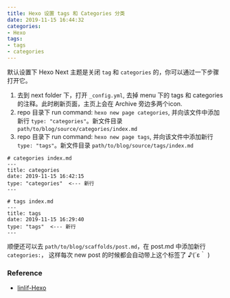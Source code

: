 ```yaml
---
title: Hexo 设置 tags 和 Categories 分类
date: 2019-11-15 16:44:32
categories:
- Hexo
tags:
- tags
- categories
---
```

默认设置下 Hexo Next 主题是关闭 `tag` 和 `categories` 的，你可以通过一下步骤打开它。

1. 去到 next folder 下，打开 `_config.yml`, 去掉 menu 下的 tags 和 categories 的注释。此时刷新页面，主页上会在 Archive 旁边多两个icon.
1. repo 目录下 run command: `hexo new page categories`, 并向该文件中添加新行 `type: "categories"`。新文件目录 `path/to/blog/source/categories/index.md`
1. repo 目录下 run command: `hexo new page tags`, 并向该文件中添加新行 `type: "tags"`。新文件目录 `path/to/blog/source/tags/index.md`

```config
# categories index.md
---
title: categories
date: 2019-11-15 16:42:15
type: "categories"  <--- 新行
---
```

```config
# tags index.md
---
title: tags
date: 2019-11-15 16:29:40
type: "tags"  <--- 新行
---
```

顺便还可以去 `path/to/blog/scaffolds/post.md`，在 post.md 中添加新行 `categories:`， 这样每次 new post 的时候都会自动带上这个标签了 ♪(´ε｀ )

### Reference

* [linlif-Hexo](https://linlif.github.io/2017/05/27/Hexo%E4%BD%BF%E7%94%A8%E6%94%BB%E7%95%A5-%E6%B7%BB%E5%8A%A0%E5%88%86%E7%B1%BB%E5%8F%8A%E6%A0%87%E7%AD%BE/)
